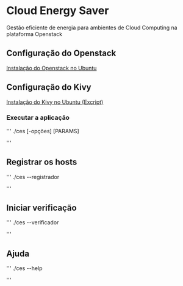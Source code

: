 # Cloud Energy Saver
Gestão eficiente de energia para ambientes de Cloud Computing na plataforma Openstack

## Configuração do Openstack
[Instalação do Openstack no Ubuntu](http://danilosantos.info/instalacao-do-openstack-pike-no-ubuntu-16-04/)

## Configuração do Kivy
[Instalação do Kivy no Ubuntu (Excript)](http://excript.com/python/instalacao-kivy-ubuntu.html)

### Executar a aplicação
'''
./ces [-opções] [PARAMS]

'''

## Registrar os hosts
'''
./ces --registrador

'''

## Iniciar verificação
'''
./ces --verificador

'''

## Ajuda
'''
./ces --help

'''

